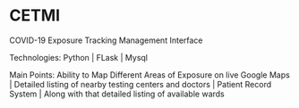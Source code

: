 # CETMI
COVID-19 Exposure Tracking Management Interface

Technologies:
        Python  |
        FLask  |
        Mysql  
        
Main Points:
        Ability to Map Different Areas of Exposure on live Google Maps  | 
        Detailed listing of nearby testing centers and doctors  |
        Patient Record System  |
        Along with that detailed listing of available wards 
        

  

